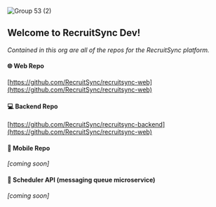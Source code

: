 ![Group 53 (2)](https://github.com/user-attachments/assets/9a1e110d-a069-4cfb-802a-bc71b111217f)

## Welcome to RecruitSync Dev!

_Contained in this org are all of the repos for the RecruitSync platform._

#### 🌐 Web Repo
[https://github.com/RecruitSync/recruitsync-web](https://github.com/RecruitSync/recruitsync-web)

#### 💻 Backend Repo
[https://github.com/RecruitSync/recruitsync-backend](https://github.com/RecruitSync/recruitsync-web)

#### 📲 Mobile Repo
_[coming soon]_

#### 📆 Scheduler API (messaging queue microservice)
_[coming soon]_

